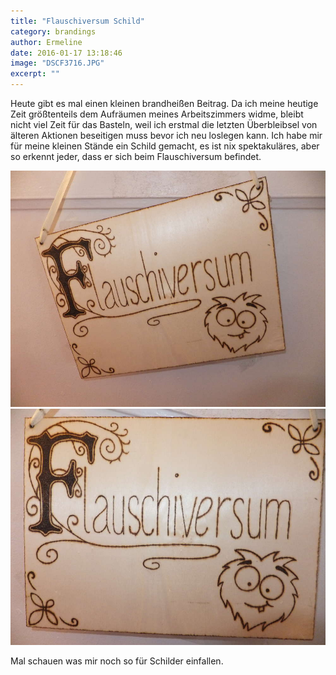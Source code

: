 ```yaml
---
title: "Flauschiversum Schild"
category: brandings
author: Ermeline
date: 2016-01-17 13:18:46
image: "DSCF3716.JPG"
excerpt: ""
---
```

Heute gibt es mal einen kleinen brandheißen Beitrag. Da ich meine heutige Zeit größtenteils dem Aufräumen meines Arbeitszimmers widme, bleibt nicht viel Zeit für das Basteln, weil ich erstmal die letzten Überbleibsel von älteren Aktionen beseitigen muss bevor ich neu loslegen kann. Ich habe mir für meine kleinen Stände ein Schild gemacht, es ist nix spektakuläres, aber so erkennt jeder, dass er sich beim Flauschiversum befindet.

![DSCF3716](DSCF3716.JPG)
![DSCF3717](DSCF3717.JPG)

Mal schauen was mir noch so für Schilder einfallen.
